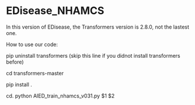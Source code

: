 # EDisease_NHAMCS

In this version of EDisease, the Transformers version is 2.8.0, not the lastest one.

How to use our code:

pip uninstall transformers   (skip this line if you didnot install transformers before)

cd transformers-master

pip install .

cd. 
python AIED_train_nhamcs_v031.py $1 $2
